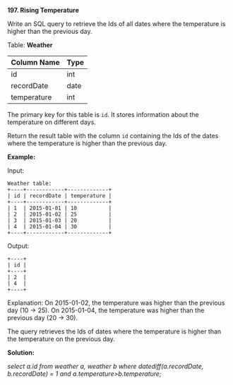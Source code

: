 **197. Rising Temperature**

Write an SQL query to retrieve the Ids of all dates where the temperature is higher than the previous day.

Table: **Weather**

| Column Name  | Type   |
| ------------ | ------ |
| id           | int    |
| recordDate   | date   |
| temperature  | int    |

The primary key for this table is `id`. It stores information about the temperature on different days.

Return the result table with the column `id` containing the Ids of the dates where the temperature is higher than the previous day.

**Example:**

Input: 
```
Weather table:
+----+------------+-------------+
| id | recordDate | temperature |
+----+------------+-------------+
| 1  | 2015-01-01 | 10          |
| 2  | 2015-01-02 | 25          |
| 3  | 2015-01-03 | 20          |
| 4  | 2015-01-04 | 30          |
+----+------------+-------------+
```

Output: 
```
+----+
| id |
+----+
| 2  |
| 4  |
+----+
```

Explanation: 
On 2015-01-02, the temperature was higher than the previous day (10 -> 25).
On 2015-01-04, the temperature was higher than the previous day (20 -> 30).

The query retrieves the Ids of dates where the temperature is higher than the temperature on the previous day.

**Solution:**

*select a.id from weather a, weather b where datediff(a.recordDate, b.recordDate) = 1 and a.temperature>b.temperature;*